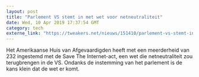 ```yaml
---
layout: post
title: "Parlement VS stemt in met wet voor netneutraliteit"
date: Wed, 10 Apr 2019 17:37:54 GMT
category: tech
externe_link: "https://tweakers.net/nieuws/151410/parlement-vs-stemt-in-met-wet-voor-netneutraliteit.html"
---
```


Het Amerikaanse Huis van Afgevaardigden heeft met een meerderheid van 232 ingestemd met de Save The Internet-act, een wet die netneutraliteit zou terugbrengen in de VS. Ondanks de instemming van het parlement is de kans klein dat de wet er komt.<img src="http://feeds.feedburner.com/~r/tweakers/mixed/~4/LiGrIJTYabU" height="1" width="1" alt=""/>
